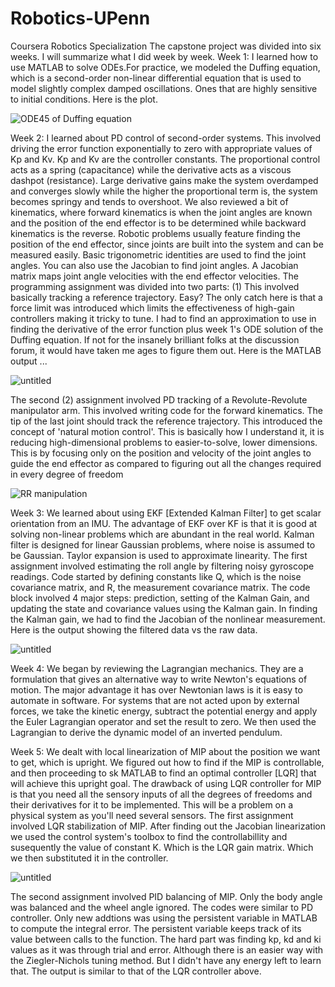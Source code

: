# Robotics-UPenn
Coursera Robotics Specialization 
The capstone project was divided into six weeks. I will summarize what I did week by week.
Week 1: I learned how to use MATLAB to solve ODEs.For practice, we modeled the Duffing equation, which is a second-order non-linear differential equation that is used to model slightly complex damped oscillations. Ones that are highly sensitive to initial conditions. Here is the plot.

![ODE45 of Duffing equation](https://github.com/chumoyot/Robotics-UPenn/assets/135506318/3639eb2d-0490-4a9b-9482-09d715fe23d2)

Week 2: I learned about PD control of second-order systems. This involved driving the error function exponentially to zero with appropriate values of Kp and Kv. Kp and Kv are the controller constants. The proportional control acts as a spring (capacitance) while the derivative acts as a viscous dashpot (resistance). Large derivative gains make the system overdamped and converges slowly while the higher the proportional term is, the system becomes springy and tends to overshoot. We also reviewed a bit of kinematics, where forward kinematics is when the joint angles are known and the position of the end effector is to be determined while backward kinematics is the reverse. Robotic problems usually feature finding the position of the end effector, since joints are built into the system and can be measured easily. Basic trigonometric identities are used to find the joint angles. You can also use the Jacobian to find joint angles. A Jacobian matrix maps joint angle velocities with the end effector velocities. 
The programming assignment was divided into two parts: (1) This involved basically tracking a reference trajectory. Easy? The only catch here is that a force limit was introduced which limits the effectiveness of high-gain controllers making it tricky to tune. I had to find an approximation to use in finding the derivative of the error function plus week 1's ODE solution of the Duffing equation. If not for the insanely brilliant folks at the discussion forum, it would have taken me ages to figure them out. Here is the MATLAB output ...

 ![untitled](https://github.com/chumoyot/Robotics-UPenn/assets/135506318/4feb1a3d-8f43-435c-b350-cedcb5774b95)

The second (2) assignment involved PD tracking of a Revolute-Revolute manipulator arm. This involved writing code for the forward kinematics. The tip of the last joint should track the reference trajectory. This introduced the concept of 'natural motion control'. This is basically how I understand it, it is reducing high-dimensional problems to easier-to-solve, lower dimensions. This is by focusing only on the position and velocity of the joint angles to guide the end effector as compared to figuring out all the changes required in every degree of freedom

![RR manipulation](https://github.com/chumoyot/Robotics-UPenn/assets/135506318/4086ccd6-27be-4d25-9df6-66fe77efe418)

Week 3: We learned about using EKF [Extended Kalman Filter] to get scalar orientation from an IMU. The advantage of EKF over KF is that it is good at solving non-linear problems which are abundant in the real world. Kalman filter is designed for linear Gaussian problems, where noise is assumed to be Gaussian. Taylor expansion is used to approximate linearity. The first assignment involved estimating the roll angle by filtering noisy gyroscope readings. Code started by defining constants like Q, which is the noise covariance matrix, and R, the measurement covariance matrix. The code block involved 4 major steps: prediction, setting of the Kalman Gain, and updating the state and covariance values using the Kalman gain. In finding the Kalman gain, we had to find the Jacobian of the nonlinear measurement. Here is the output showing the filtered data vs the raw data.

![untitled](https://github.com/chumoyot/Robotics-UPenn/assets/135506318/90b4134f-71e8-43cc-a533-bf960a41f250)

Week 4: We began by reviewing the Lagrangian mechanics. They are a formulation that gives an alternative way to write Newton's equations of motion. The major advantage it has over Newtonian laws is it is easy to automate in software. For systems that are not acted upon by external forces, we take the kinetic energy, subtract the potential energy and apply the Euler Lagrangian operator and set the result to zero. We then used the Lagrangian to derive the dynamic model of an inverted pendulum.

Week 5: We dealt with local linearization of MIP about the position we want to get, which is upright. We figured out how to find if the MIP is controllable, and then proceeding to sk MATLAB to find an optimal controller [LQR] that will achieve this upright goal. The drawback of using LQR controller for MIP is that you need all the sensory inputs of all the degrees of freedoms and their derivatives for it to be implemented. This will be a problem on a physical system as you'll need several sensors. The first assignment involved LQR stabilization of MIP. After finding out the Jacobian linearization we used the control system's toolbox to find the controllabillity and susequently the value of constant K. Which is the LQR gain matrix. Which we then substituted it in the controller.

![untitled](https://github.com/chumoyot/Robotics-UPenn/assets/135506318/dba25f81-8826-47a6-8d96-0d9a1af95133)

The second assignment involved PID balancing of MIP. Only the body angle was balanced and the wheel angle ignored. The codes were similar to PD controller. Only new addtions was using the persistent variable in MATLAB to compute the integral error. The persistent variable keeps track of its value between calls to the function. The hard part was finding kp, kd and ki values as it was through trial and error. Although there is an easier way with the Ziegler-Nichols tuning method. But I didn't have any energy left to learn that.
The output is similar to that of the LQR controller above.





